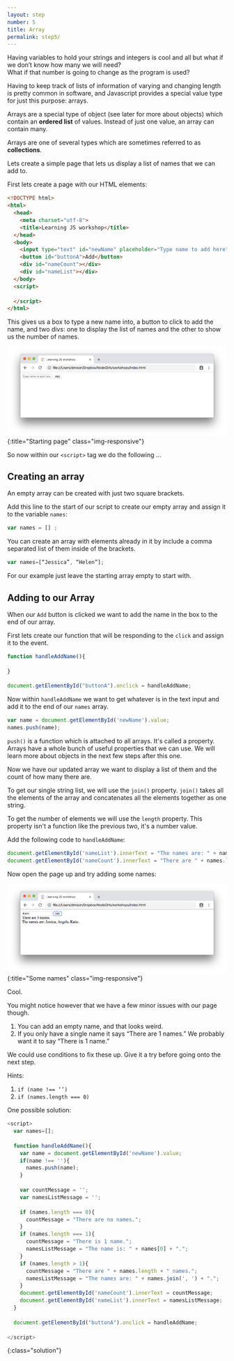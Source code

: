 ```yaml
---
layout: step
number: 5
title: Array
permalink: step5/
---
```


Having variables to hold your strings and integers is cool and all but what if we don’t know how many we will need?  
What if that number is going to change as the program is used?

Having to keep track of lists of information of varying and changing length is pretty common in software, and Javascript provides a special value type for just this purpose: arrays.

Arrays are a special type of object (see later for more about objects) which contain an **ordered list** of values.
Instead of just one value, an array can contain many.

Arrays are one of several types which are sometimes referred to as **collections**.

Lets create a simple page that lets us display a list of names that we can add to.

First lets create a page with our HTML elements:

```html
<!DOCTYPE html>
<html>
  <head>
    <meta charset="utf-8">
    <title>Learning JS workshop</title>
  </head>
  <body>
    <input type="text" id="newName" placeholder="Type name to add here" />
    <button id="buttonA">Add</button>
    <div id="nameCount"></div>
    <div id="nameList"></div>
  </body>
  <script>

  </script>
</html>
```

This gives us a box to type a new name into, a button to click to add the name, and two divs: one to display the list of names and the other to show us the number of names.

![Starting page](../assets/step-5a.png){:title="Starting page" class="img-responsive"}


So now within our `<script>` tag we do the following ...

## Creating an array

An empty array can be created with just two square brackets.

Add this line to the start of our script to create our empty array and assign it to the variable `names`:

```Javascript
var names = [] ;
```

You can create an array with elements already in it by include a comma separated list of them inside of the brackets.

```Javascript
var names=[“Jessica”, “Helen”];
```

For our example just leave the starting array empty to start with.

## Adding to our Array

When our `Add` button is clicked we want to add the name in the box to the end of our array.

First lets create our function that will be responding to the `click` and assign it to the event.

```javascript
function handleAddName(){

}

document.getElementById("buttonA").onclick = handleAddName;
```

Now within `handleAddName` we want to get whatever is in the text input and add it to the end of our `names` array.

```javascript
var name = document.getElementById('newName').value;
names.push(name);
```

`push()` is a function which is attached to all arrays.
It's called a property.  Arrays have a whole bunch of useful properties that we can use.  We will learn more about objects in the next few steps after this one.

Now we have our updated array we want to display a list of them and the count of how many there are.  

To get our single string list, we will use the `join()` property.  `join()` takes all the elements of the array and concatenates all the elements together as one string.

To get the number of elements we will use the `length` property.  This property isn't a function like the previous two, it's a number value.

Add the following code to `handleAddName`:

```javascript
document.getElementById('nameList').innerText = "The names are: " + names.join(', ') + ".";
document.getElementById('nameCount').innerText = "There are " + names.length + " names.";
```

Now open the page up and try adding some names:

![Some names](../assets/step-5b.png){:title="Some names" class="img-responsive"}


Cool.

You might notice however that we have a few minor issues with our page though.

1. You can add an empty name, and that looks weird.
2. If you only have a single name it says “There are 1 names.”  We probably want it to say “There is 1 name.”

We could use conditions to fix these up.  Give it a try before going onto the next step.

Hints:

1. `if (name !== ‘’)`
2. `if (names.length === 0)`

One possible solution:

```javascript
<script>
  var names=[];

  function handleAddName(){
    var name = document.getElementById('newName').value;
    if(name !== ''){
      names.push(name);
    }

    var countMessage = '';
    var namesListMessage = '';

    if (names.length === 0){
      countMessage = "There are no names.";
    }
    if (names.length === 1){
      countMessage = "There is 1 name.";
      namesListMessage = "The name is: " + names[0] + ".";
    }
    if (names.length > 1){
      countMessage = "There are " + names.length + " names.";
      namesListMessage = "The names are: " + names.join(', ') + ".";
    }
    document.getElementById('nameCount').innerText = countMessage;
    document.getElementById('nameList').innerText = namesListMessage;
  }

  document.getElementById("buttonA").onclick = handleAddName;

</script>
```
{:class="solution"}
